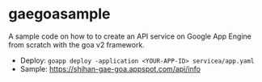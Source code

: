 # gaegoasample
A sample code on how to to create an API service on Google App Engine from scratch with the goa v2 framework.

- Deploy: `goapp deploy -application <YOUR-APP-ID> servicea/app.yaml`
- Sample: https://shihan-gae-goa.appspot.com/api/info
